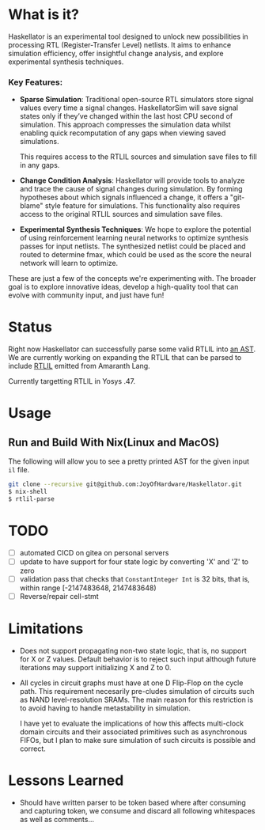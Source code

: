 # What is it?

Haskellator is an experimental tool designed to unlock new possibilities in processing RTL (Register-Transfer Level) netlists. It aims to enhance simulation efficiency, offer insightful change analysis, and explore experimental synthesis techniques.

### Key Features:

- **Sparse Simulation**:
  Traditional open-source RTL simulators store signal values every time a signal changes. 
  HaskellatorSim will save signal states only if they’ve changed 
  within the last host CPU second of simulation. This approach compresses the simulation 
  data whilst enabling quick recomputation of any gaps when viewing saved simulations. 

  This requires access to the RTLIL sources and simulation save files to fill in any gaps.

- **Change Condition Analysis**:
  Haskellator will provide tools to analyze and trace the cause of signal changes during 
  simulation. By forming hypotheses about which signals influenced a change, it offers a 
  "git-blame" style feature for simulations. This functionality also requires access to 
  the original RTLIL sources and simulation save files.

- **Experimental Synthesis Techniques**:
  We hope to explore the potential of using reinforcement learning neural networks to 
  optimize synthesis passes for input netlists. The synthesized netlist could be placed 
  and routed to determine fmax, which could be used as the score the neural network will
  learn to optimize.

These are just a few of the concepts we're experimenting with. The broader goal is to 
explore innovative ideas, develop a high-quality tool that can evolve with community 
input, and just have fun!

# Status

Right now Haskellator can successfully parse some valid RTLIL into [an AST](./src/RTLIL/Syntax.hs).
We are currently working on expanding the RTLIL that can be parsed to include
[RTLIL](https://github.com/YosysHQ/yosys/blob/main/kernel/rtlil.h) 
emitted from Amaranth Lang.

Currently targetting RTLIL in Yosys .47.

# Usage

## Run and Build With Nix(Linux and MacOS)

The following will allow you to see a pretty printed
AST for the given input `il` file.

```bash
git clone --recursive git@github.com:JoyOfHardware/Haskellator.git
$ nix-shell
$ rtlil-parse
```

# TODO
 - [ ] automated CICD on gitea on personal servers
 - [ ] update to have support for four state logic by converting 'X' and 'Z' to zero
 - [ ] validation pass that checks that `ConstantInteger Int` is
   32 bits, that is, within range  \[-2147483648, 2147483648)
 - [ ] Reverse/repair cell-stmt

# Limitations
 - Does not support propagating non-two state logic, that is, no
   support for X or Z values. Default behavior is to reject such
   input although future iterations may support initializing X and
   Z to 0.
 - All cycles in circuit graphs must have at one D Flip-Flop on the
   cycle path. This requirement necesarily pre-cludes simulation of
   circuits such as NAND level-resolution SRAMs. The main reason for
   this restriction is to avoid having to handle metastability in 
   simulation.

   I have yet to evaluate the implications of how this affects
   multi-clock domain circuits and their associated primitives such
   as asynchronous FIFOs, but I plan to make sure simulation of such
   circuits is possible and correct.

# Lessons Learned
 - Should have written parser to be token based where after consuming
   and capturing token, we consume and discard all following whitespaces
   as well as comments...